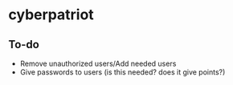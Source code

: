# cyberpatriot
## To-do
- Remove unauthorized users/Add needed users
- Give passwords to users (is this needed? does it give points?)

